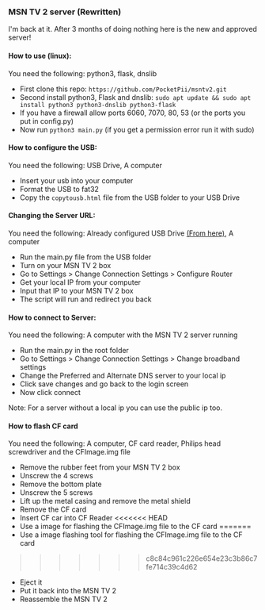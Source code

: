 ### MSN TV 2 server (Rewritten)
I'm back at it. After 3 months of doing nothing here is the new and approved server!

#### How to use (linux):
You need the following:
python3, flask, dnslib
- First clone this repo: `https://github.com/PocketPii/msntv2.git`
- Second install python3, Flask and dnslib: 
`sudo apt update && sudo apt install python3 python3-dnslib python3-flask`
- If you have a firewall allow ports 6060, 7070, 80, 53 (or the ports you put in config.py)
- Now run `python3 main.py` (if you get a permission error run it with sudo)

#### How to configure the USB:
You need the following:
USB Drive, A computer
- Insert your usb into your computer
- Format the USB to fat32 
- Copy the `copytousb.html` file from the USB folder to your USB Drive

#### Changing the Server URL:
You need the following:
Already configured USB Drive [(From here)](#how-to-configure-the-usb "From here"), A computer

- Run the main.py file from the USB folder
- Turn on your MSN TV 2 box
- Go to Settings > Change Connection Settings > Configure Router
- Get your local IP from your computer
- Input that IP to your MSN TV 2 box
- The script will run and redirect you back

#### How to connect to Server:
You need the following:
A computer with the MSN TV 2 server running

- Run the main.py in the root folder 
-  Go to Settings > Change Connection Settings > Change broadband settings
- Change the Preferred and Alternate DNS server to your local ip
- Click save changes and go back to the login screen
- Now click connect

Note: For a server without a local ip you can use the public ip too.


#### How to flash CF card
You need the following:
A computer, CF card reader, Philips head screwdriver  and the CFImage.img file

-  Remove the rubber feet from your MSN TV 2 box
- Unscrew the 4 screws
- Remove the bottom plate
- Unscrew the 5 screws 
- Lift up the metal casing and remove the metal shield
- Remove the CF card 
- Insert CF car into CF Reader
<<<<<<< HEAD
- Use a image for flashing the CFImage.img file to the CF card
=======
- Use a image flashing tool for flashing the CFImage.img file to the CF card
>>>>>>> c8c84c961c226e654e23c3b86c7fe714c39c4d62
- Eject it
- Put it back into the MSN TV 2
- Reassemble the MSN TV 2




